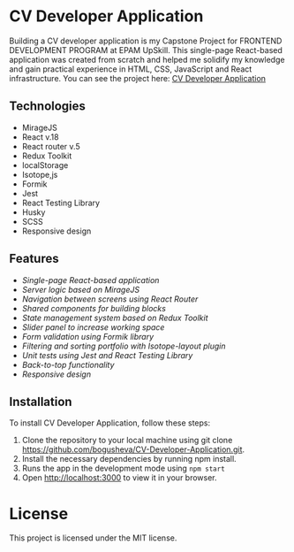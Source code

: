 # CV Developer Application

Building a CV developer application is my Capstone Project for FRONTEND DEVELOPMENT PROGRAM at EPAM UpSkill. This single-page React-based application was created from scratch and helped me solidify my knowledge and gain practical experience in HTML, CSS, JavaScript and React infrastructure.
You can see the project here: [CV Developer Application](https://react-portfolio-bo.netlify.app)

## Technologies

- MirageJS
- React v.18
- React router v.5
- Redux Toolkit
- localStorage
- Isotope,js
- Formik
- Jest
- React Testing Library
- Husky
- SCSS
- Responsive design

## Features

- _Single-page React-based application_
- _Server logic based on MirageJS_
- _Navigation between screens using React Router_
- _Shared components for building blocks_
- _State management system based on Redux Toolkit_
- _Slider panel to increase working space_
- _Form validation using Formik library_
- _Filtering and sorting portfolio with Isotope-layout plugin_
- _Unit tests using Jest and React Testing Library_
- _Back-to-top functionality_
- _Responsive design_

## Installation

To install CV Developer Application, follow these steps:

1. Clone the repository to your local machine using git clone https://github.com/bogusheva/CV-Developer-Application.git.
2. Install the necessary dependencies by running npm install.
3. Runs the app in the development mode using `npm start`
4. Open [http://localhost:3000](http://localhost:3000) to view it in your browser.

# License

This project is licensed under the MIT license.
